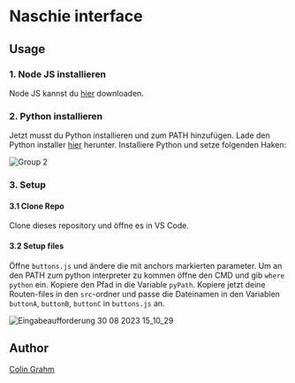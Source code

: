 # Naschie interface

## Usage

### 1. Node JS installieren

Node JS kannst du [hier](https://nodejs.org/de/download) downloaden.

### 2. Python installieren

Jetzt musst du Python installieren und zum PATH hinzufügen. Lade den Python installer [hier](https://www.python.org/downloads/) herunter. Installiere Python und setze folgenden Haken:

![Group 2](https://github.com/CGWebDev2003/naschie-interface/assets/122671813/ad4ea1c2-d842-40b7-ace1-42be380d0c6c)

### 3. Setup

#### 3.1 Clone Repo

Clone dieses repository und öffne es in VS Code.

#### 3.2 Setup files

Öffne ```buttons.js``` und ändere die mit anchors markierten parameter. Um an den PATH zum python interpreter zu kommen öffne den CMD und gib ```where python``` ein. Kopiere den Pfad in die Variable ```pyPath```. Kopiere jetzt deine Routen-files in den ```src```-ordner und passe die Dateinamen in den Variablen ```buttonA```, ```buttonB```, ```buttonC``` in ```buttons.js``` an.

![Eingabeaufforderung 30 08 2023 15_10_29](https://github.com/CGWebDev2003/naschie-interface/assets/122671813/9b23248e-54e3-4c07-ae49-c3fd6cc935ca)

## Author

[Colin Grahm](https://colingrahm.com)
